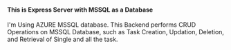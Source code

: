  #### This is Express Server with MSSQL as a Database  
 I'm Using AZURE MSSQL database.
 This Backend performs CRUD Operations on MSSQL Database, such as Task Creation, Updation, Deletion, and Retrieval of Single and all the task.
